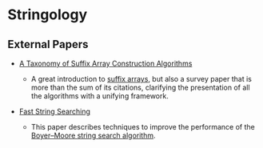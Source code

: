 # Stringology

## External Papers

* [A Taxonomy of Suffix Array Construction Algorithms](http://www.cas.mcmaster.ca/~bill/best/algorithms/07Taxonomy.pdf)
    - A great introduction to
      [suffix arrays](http://en.wikipedia.org/wiki/Suffix_array), but
      also a survey paper that is more than the sum of its citations,
      clarifying the presentation of all the algorithms with a
      unifying framework.

* [Fast String Searching](http://citeseerx.ist.psu.edu/viewdoc/download?doi=10.1.1.13.9460&rep=rep1&type=pdf)
    - This paper describes techniques to improve the performance of the [Boyer–Moore string search algorithm](https://en.wikipedia.org/wiki/Boyer%E2%80%93Moore_string_search_algorithm). 
